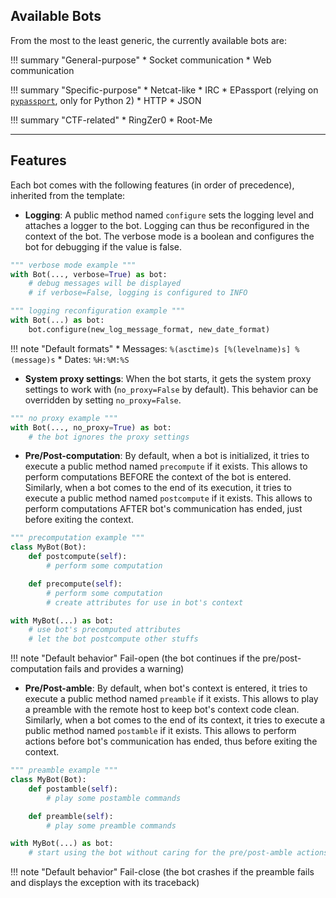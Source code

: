 ## Available Bots

From the most to the least generic, the currently available bots are:

!!! summary "General-purpose"
    * Socket communication
    * Web communication
  
  
!!! summary "Specific-purpose"
    * Netcat-like
    * IRC
    * EPassport (relying on [`pypassport`](https://pypi.python.org/pypi/pypassport), only for Python 2)
    * HTTP
    * JSON


!!! summary "CTF-related"
    * RingZer0
    * Root-Me

-----

## Features

Each bot comes with the following features (in order of precedence), inherited from the template:

- **Logging**: A public method named `configure` sets the logging level and attaches a logger to the bot. Logging can thus be reconfigured in the context of the bot. The verbose mode is a boolean and configures the bot for debugging if the value is false.

``` python hl_lines="2"
""" verbose mode example """
with Bot(..., verbose=True) as bot:
    # debug messages will be displayed
    # if verbose=False, logging is configured to INFO
```

``` python hl_lines="3"
""" logging reconfiguration example """
with Bot(...) as bot:
    bot.configure(new_log_message_format, new_date_format)
```

!!! note "Default formats"
    * Messages: `%(asctime)s [%(levelname)s] %(message)s`
    * Dates: `%H:%M:%S`

- **System proxy settings**: When the bot starts, it gets the system proxy settings to work with (`no_proxy=False` by default). This behavior can be overridden by setting `no_proxy=False`.

``` python hl_lines="2"
""" no proxy example """
with Bot(..., no_proxy=True) as bot:
    # the bot ignores the proxy settings
```

- **Pre/Post-computation**: By default, when a bot is initialized, it tries to execute a public method named `precompute` if it exists. This allows to perform computations BEFORE the context of the bot is entered. Similarly, when a bot comes to the end of its execution, it tries to execute a public method named `postcompute` if it exists. This allows to perform computations AFTER bot's communication has ended, just before exiting the context.

``` python hl_lines="3 4 6 7 8"
""" precomputation example """
class MyBot(Bot):
    def postcompute(self):
        # perform some computation

    def precompute(self):
        # perform some computation
        # create attributes for use in bot's context

with MyBot(...) as bot:
    # use bot's precomputed attributes
    # let the bot postcompute other stuffs
```

!!! note "Default behavior"
    Fail-open (the bot continues if the pre/post-computation fails and provides a warning)

- **Pre/Post-amble**: By default, when bot's context is entered, it tries to execute a public method named `preamble` if it exists. This allows to play a preamble with the remote host to keep bot's context code clean. Similarly, when a bot comes to the end of its context, it tries to execute a public method named `postamble` if it exists. This allows to perform actions before bot's communication has ended, thus before exiting the context.

``` python hl_lines="3 4 6 7"
""" preamble example """
class MyBot(Bot):
    def postamble(self):
        # play some postamble commands

    def preamble(self):
        # play some preamble commands

with MyBot(...) as bot:
    # start using the bot without caring for the pre/post-amble actions
```

!!! note "Default behavior"
    Fail-close (the bot crashes if the preamble fails and displays the exception with its traceback)
